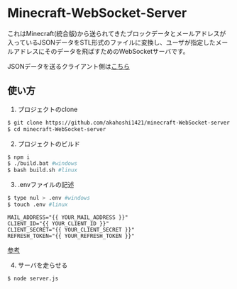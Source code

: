 # Minecraft-WebSocket-Server

これはMinecraft(統合版)から送られてきたブロックデータとメールアドレスが入っているJSONデータをSTL形式のファイルに変換し、ユーザが指定したメールアドレスにそのデータを飛ばすためのWebSocketサーバです。

JSONデータを送るクライアント側は[こちら](https://github.com/akahoshi1421/minecraft-3D-data-exporter)

## 使い方

1. プロジェクトのclone

```bash
$ git clone https://github.com/akahoshi1421/minecraft-WebSocket-server.git
$ cd minecraft-WebSocket-server
```

2. プロジェクトのビルド

```bash
$ npm i
$ ./build.bat #windows
$ bash build.sh #linux
```

3. .envファイルの記述

```bash
$ type nul > .env #windows
$ touch .env #linux
```

```.env
MAIL_ADDRESS="{{ YOUR_MAIL_ADDRESS }}"
CLIENT_ID="{{ YOUR_CLIENT_ID }}"
CLIENT_SECRET="{{ YOUR_CLIENT_SECRET }}"
REFRESH_TOKEN="{{ YOUR_REFRESH_TOKEN }}"
```

[参考](https://zenn.dev/hisho/scraps/efbcb7cd2f7b82)

4. サーバを走らせる

```bash
$ node server.js
```